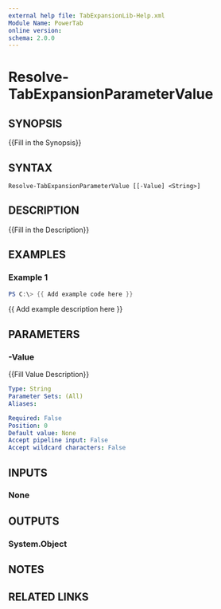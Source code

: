```yaml
---
external help file: TabExpansionLib-Help.xml
Module Name: PowerTab
online version:
schema: 2.0.0
---
```


# Resolve-TabExpansionParameterValue

## SYNOPSIS
{{Fill in the Synopsis}}

## SYNTAX

```
Resolve-TabExpansionParameterValue [[-Value] <String>]
```

## DESCRIPTION
{{Fill in the Description}}

## EXAMPLES

### Example 1
```powershell
PS C:\> {{ Add example code here }}
```

{{ Add example description here }}

## PARAMETERS

### -Value
{{Fill Value Description}}

```yaml
Type: String
Parameter Sets: (All)
Aliases:

Required: False
Position: 0
Default value: None
Accept pipeline input: False
Accept wildcard characters: False
```

## INPUTS

### None


## OUTPUTS

### System.Object

## NOTES

## RELATED LINKS
